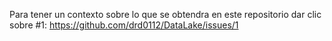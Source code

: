 Para tener un contexto sobre lo que se obtendra en este repositorio dar clic sobre #1: 
https://github.com/drd0112/DataLake/issues/1
